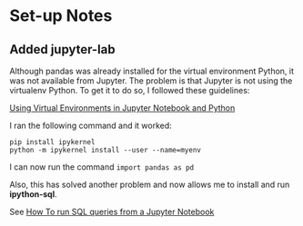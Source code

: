 # Set-up Notes

## Added jupyter-lab

Although pandas was already installed for the virtual environment Python, it was not available
from Jupyter. The problem is that Jupyter is not using the virtualenv Python. To get it to do so,
I followed these guidelines:

[Using Virtual Environments in Jupyter Notebook and Python](https://janakiev.com/blog/jupyter-virtual-envs/)

I ran the following command and it worked:

```{sh}
pip install ipykernel
python -m ipykernel install --user --name=myenv
```

I can now run the command `import pandas as pd`

Also, this has solved another problem and now allows me to install and run __ipython-sql__.

See [How To run SQL queries from a Jupyter Notebook](https://towardsdatascience.com/how-to-run-sql-queries-from-a-jupyter-notebook-aaa18e59e7bc)

